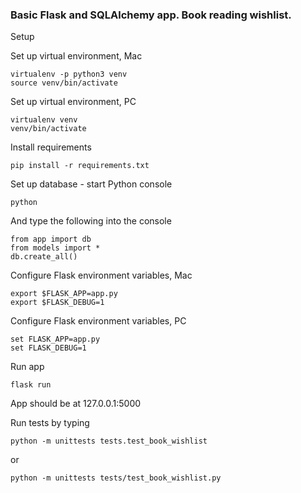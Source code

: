 ### Basic Flask and SQLAlchemy app. Book reading wishlist.

Setup

Set up virtual environment, Mac

```
virtualenv -p python3 venv
source venv/bin/activate
```

Set up virtual environment, PC

```
virtualenv venv
venv/bin/activate
```

Install requirements

```
pip install -r requirements.txt
```

Set up database - start Python console

```
python
```

And type the following into the console

```
from app import db
from models import *
db.create_all()
```

Configure Flask environment variables, Mac

```
export $FLASK_APP=app.py
export $FLASK_DEBUG=1
```

Configure Flask environment variables, PC

```
set FLASK_APP=app.py
set FLASK_DEBUG=1
```

Run app

```
flask run
```

App should be at 127.0.0.1:5000


Run tests by typing

```
python -m unittests tests.test_book_wishlist
```
or
```
python -m unittests tests/test_book_wishlist.py
```
